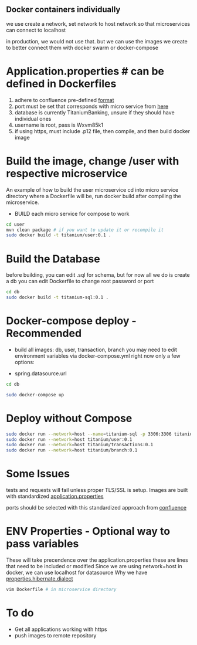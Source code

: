 ## Docker containers individually

we use create a network, set network to host network
so that microservices can connect to localhost

in production, we would not use that. but we can use the
images we create to better connect them with docker swarm or docker-compose

# Application.properties # can be defined in Dockerfiles
1. adhere to confluence pre-defined [format](https://chloejohnson.atlassian.net/wiki/spaces/QUERYCREW/pages/6356998/Main)
2. port must be set that corresponds with micro service from [here](https://chloejohnson.atlassian.net/wiki/spaces/QUERYCREW/pages/6291457/Dev+environment+variables)
3. database is currently TitaniumBanking, unsure if they should have individual ones
4. username is root, pass is Wxvm85k1
5. if using https, must include .p12 file, then compile, and then build docker image

# Build the image, change /user with respective microservice
An example of how to build the user microservice
cd into micro service directory where a Dockerfile will be, run docker build after compiling the microservice. 
- BUILD each micro service for compose to work
```bash
cd user
mvn clean package # if you want to update it or recompile it
sudo docker build -t titanium/user:0.1 .
```

#  Build the Database
before building, you can edit .sql for schema, but for now all we do is create a db
you can edit Dockerfile to change root password or port 
```bash
cd db
sudo docker build -t titanium-sql:0.1 .
```

# Docker-compose deploy - Recommended
* build all images: db, user, transaction, branch
you may need to edit environment variables via docker-compose.yml
right now only a few options: 
- spring.datasource.url
```bash
cd db

sudo docker-compose up
```

# Deploy without Compose
```bash
sudo docker run --network=host --name=titanium-sql -p 3306:3306 titanium-sql:0.1
sudo docker run --network=host titanium/user:0.1
sudo docker run --network=host titanium/transactions:0.1
sudo docker run --network=host titanium/branch:0.1
```

#  Some Issues
tests and requests will fail unless proper TLS/SSL is setup.
Images are built with standardized [application.properties](https://chloejohnson.atlassian.net/wiki/spaces/QUERYCREW/pages/6356998/Main)

ports should be selected with this standardized approach from [confluence](https://chloejohnson.atlassian.net/wiki/spaces/QUERYCREW/pages/6291457/Dev+environment+variables)

# ENV Properties - Optional way to pass variables
These will take precendence over the application.properties
these are lines that need to be included or modified
Since we are using network=host in docker, we can use localhost for datasource
Why we have [properties.hibernate.dialect](https://github.com/spring-guides/gs-accessing-data-mysql/issues/38)
```bash
vim Dockerfile # in microservice directory
```

# To do
- Get all applications working with https
- push images to remote repository
